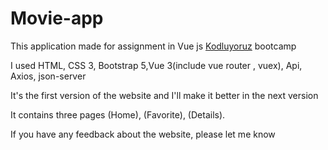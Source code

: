 # Movie-app

This application made for assignment in Vue js [Kodluyoruz](https://www.kodluyoruz.org/bootcamp/istanbul-uygulamali-vue-js-bootcamp/) bootcamp  

I used HTML, CSS 3, Bootstrap 5,Vue 3(include vue router , vuex), Api, Axios, json-server 

It's the first version of the website and I'll make it better in the next version

It contains three pages (Home), (Favorite), (Details).

If you have any feedback about the website, please let me know
